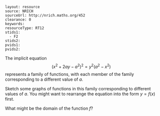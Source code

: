 ````
layout: resource
source: NRICH
sourceUrl: http://nrich.maths.org/452
clearance: 0
keywords:
resourceType: RT12
stids1:
  - F2
stids2:
pvids1:
pvids2:

````
The implicit equation
$$(x^2 + 2ay - a^2)^2 = y^2 (a^2 - x^2)$$
represents a family of functions, with each member of the family corresponding to a different value of $a$.

Sketch some graphs of functions in this family corresponding to different values of $a$.  You might want to rearrange the equation into the form $y = f(x)$ first.

What might be the domain of the function $f$? 
